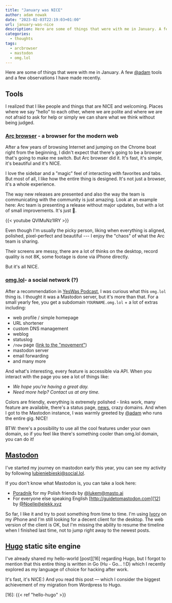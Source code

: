 ```yaml
---
title: "January was NICE"
author: adam nowak
date: "2023-02-03T22:19:03+01:00"
url: january-was-nice
description: Here are some of things that were with me in January. A few tools and a few observations I have made recently. I'm writing about Arc browser, Mastodon and social.lol.
categories:
  - thoughts
tags:
  - arcbrowser
  - mastodon
  - omg.lol
---
```


Here are some of things that were with me in January. A few [@adam][1] tools and a few observations I have made recently.

## Tools

I realized that I like people and things that are NICE and welcoming. Places where we say "hello" to each other, where we are polite and where we are not afraid to ask for help or simply we can share what we think without being judged.

### [Arc browser][2] - a browser for the modern web

After a few years of browsing Internet and jumping on the Chrome boat right from the beginning, I didn't expect that there's going to be a browser that's going to make me switch. But Arc browser did it. It's fast, it's simple, it's beautiful and it's NICE.

I love the sidebar and a "magic" feel of interacting with favorites and tabs. But most of all, I like how the entire thing is designed. It's not just a browser, it's a whole experience.

The way new releases are presented and also the way the team is communicating with the community is just amazing. Look at an example here: Arc team is presenting a release without major updates, but with a lot of small improvements. It's just 💙.

{{< youtube QVIMuNz1IRY >}}

Even though I'm usually the picky person, liking when everything is aligned, polished, pixel-perfect and beautiful --- I enjoy the "chaos" of what the Arc team is sharing.

Their screens are messy, there are a lot of thinks on the desktop, record quality is not 8K, some footage is done via iPhone directly.

But it's all NICE.

### [omg.lol][3]- a social network (?)

After a recommendation in [YesWas Podcast][4], I was curious what this `omg.lol` thing is. I thought it was a Mastodon server, but it's more than that. For a small yearly fee, you get a subdomain `YOURNAME.omg.lol` + a lot of extras including:

- web profile / simple homepage
- URL shortener
- custom DNS management
- weblog
- statuslog
- `/now` page ([link to the "movement"][5])
- mastodon server
- email forwarding
- and many more

And what's interesting, every feature is accessible via API. When you interact with the page you see a lot of things like:

- _We hope you're having a great day._
- _Need more help? Contact us at any time._

Colors are friendly, everything is extremely polished - links work, many feature are available, there's a status page, [news][6], crazy domains. And when I got to the Mastodon instance, I was warmly greeted by [@adam][1] who runs the entire gig. NICE!

BTW: there's a possibility to use all the cool features under your own domain, so if you feel like there's something cooler than omg.lol domain, you can do it!

## [Mastodon][8]

I've started my journey on mastodon early this year, you can see my activity by following [lubieniebieski@social.lol][9].

If you don't know what Mastodon is, you can take a look here:

- [Poradnik][10] for my Polish friends by [@lukem@masto.ai][11]
- For everyone else speaking English [http://guidetomastodon.com][12] by [@Noelle@elekk.xyz][13]

So far, I like it and try to post something from time to time. I'm using [Ivory][14] on my iPhone and I'm still looking for a decent client for the desktop. The web version of the client is OK, but I'm missing the ability to resume the timeline when I finished last time, not to jump right away to the newest posts.

## [Hugo][15] static site engine

I've already shared my hello-world [post][16] regarding Hugo, but I forgot to mention that this entire thing is written in Go (Hu - Go... !:D) which I recently explored as my language of choice for hacking after work.

It's fast, it's NICE:) And you read this post — which I consider the biggest achievement of my migration from Wordpress to Hugo.

[1]: https://social.lol/@adam
[2]: https://arcbrowser.com/
[3]: https://omg.lol
[4]: https://yeswas.pl/
[5]: https://sive.rs/nowff
[6]: https://omglol.news/
[8]: https://joinmastodon.org/
[9]: https://social.lol/@lubieniebieski
[10]: https://mastodon-poradnik.pl/
[11]: https://masto.ai/@lukem
[12]: http://guidetomastodon.com/
[13]: https://elekk.xyz/@noelle
[14]: https://tapbots.com/ivory/
[15]: https://gohugo.io/

[16]: {{< ref "hello-hugo" >}}

